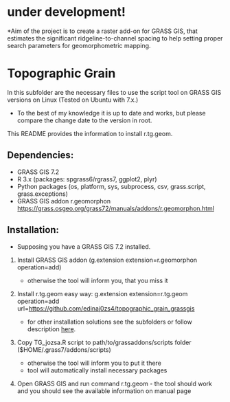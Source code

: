 # under development!
*Aim of the project is to create a raster add-on for GRASS GIS, that estimates the significant ridgeline-to-channel spacing to help setting proper search parameters for geomorphometric mapping.

Topographic Grain
==================
In this subfolder are the necessary files to use the script tool on GRASS GIS versions on Linux (Tested on Ubuntu with 7.x.)
- To the best of my knowledge it is up to date and works, but please compare the change date to the version in root.


This README provides the information to install r.tg.geom.


Dependencies:
-------------

-   GRASS GIS 7.2
-   R 3.x (packages: spgrass6/rgrass7, ggplot2, plyr)
-   Python packages (os, platform, sys, subprocess, csv, grass.script, grass.exceptions)
-   GRASS GIS addon r.geomorphon 
    https://grass.osgeo.org/grass72/manuals/addons/r.geomorphon.html

Installation:
-------------
* Supposing you have a GRASS GIS 7.2 installed.

1.  Install GRASS GIS addon
    (g.extension extension=r.geomorphon operation=add)
       * otherwise the tool will inform you, that you miss it
    
2.  Install r.tg.geom easy way: 
    g.extension extension=r.tg.geom operation=add url=https://github.com/edinaj0zs4/topographic_grain_grassgis
       * for other installation solutions see the subfolders or follow description <a href="https://grasswiki.osgeo.org/wiki/Compile_and_Install#Scripts">here</a>.
3.  Copy TG_jozsa.R script to path/to/grassaddons/scripts folder ($HOME/.grass7/addons/scripts)
       * otherwise the tool will inform you to put it there
       * tool will automatically install necessary packages

4.  Open GRASS GIS and run command r.tg.geom - the tool should work and you should see the available information on manual page

